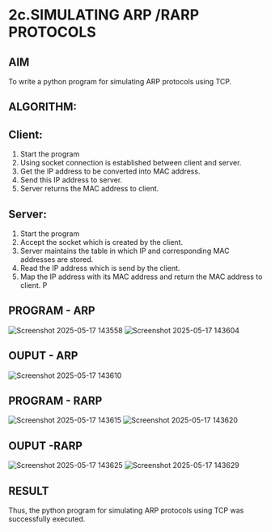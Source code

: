 # 2c.SIMULATING ARP /RARP PROTOCOLS
## AIM
To write a python program for simulating ARP protocols using TCP.
## ALGORITHM:
## Client:
1. Start the program
2. Using socket connection is established between client and server.
3. Get the IP address to be converted into MAC address.
4. Send this IP address to server.
5. Server returns the MAC address to client.
## Server:
1. Start the program
2. Accept the socket which is created by the client.
3. Server maintains the table in which IP and corresponding MAC addresses are
stored.
4. Read the IP address which is send by the client.
5. Map the IP address with its MAC address and return the MAC address to client.
P
## PROGRAM - ARP
![Screenshot 2025-05-17 143558](https://github.com/user-attachments/assets/e8accff0-ec25-4a65-b44d-5da8f08f487d)
![Screenshot 2025-05-17 143604](https://github.com/user-attachments/assets/35272524-77ff-439d-aa91-4e976aa27f51)


## OUPUT - ARP
![Screenshot 2025-05-17 143610](https://github.com/user-attachments/assets/0da10a79-acde-4b42-a792-c1f99d625b6f)

## PROGRAM - RARP
![Screenshot 2025-05-17 143615](https://github.com/user-attachments/assets/22825f2e-a9f3-43a9-9c8d-c9ec5eae3b9a)
![Screenshot 2025-05-17 143620](https://github.com/user-attachments/assets/29ea7db7-9254-4406-9be3-52577e3bca17)


## OUPUT -RARP
![Screenshot 2025-05-17 143625](https://github.com/user-attachments/assets/8c008d9b-a3cf-49ba-a319-8710008f97c4)
![Screenshot 2025-05-17 143629](https://github.com/user-attachments/assets/e900fb0b-bd8f-4dec-bbdc-ffac8e37fe05)

## RESULT
Thus, the python program for simulating ARP protocols using TCP was successfully 
executed.
